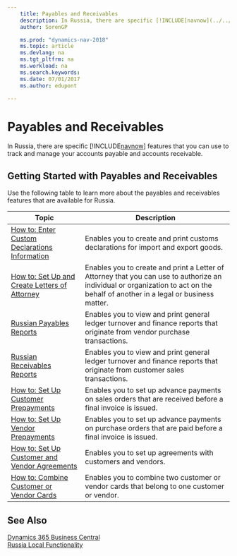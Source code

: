 ```yaml
---
    title: Payables and Receivables
    description: In Russia, there are specific [!INCLUDE[navnow](../../includes/navnow_md.md)] features that you can use to track and manage your accounts payable and accounts receivable.
    author: SorenGP

    ms.prod: "dynamics-nav-2018"
    ms.topic: article
    ms.devlang: na
    ms.tgt_pltfrm: na
    ms.workload: na
    ms.search.keywords:
    ms.date: 07/01/2017
    ms.author: edupont

---
```


# Payables and Receivables
In Russia, there are specific [!INCLUDE[navnow](../../includes/navnow_md.md)] features that you can use to track and manage your accounts payable and accounts receivable.  

## Getting Started with Payables and Receivables  
 Use the following table to learn more about the payables and receivables features that are available for Russia.  

|Topic|Description|  
|-----------|---------------------------------------|  
|[How to: Enter Custom Declarations Information](how-to-enter-custom-declarations-information.md)|Enables you to create and print customs declarations for import and export goods.|  
|[How to: Set Up and Create Letters of Attorney](how-to-set-up-and-create-letters-of-attorney.md)|Enables you to create and print a Letter of Attorney that you can use to authorize an individual or organization to act on the behalf of another in a legal or business matter.|  
|[Russian Payables Reports](russian-payables-reports.md)|Enables you to view and print general ledger turnover and finance reports that originate from vendor purchase transactions.|  
|[Russian Receivables Reports](russian-receivables-reports.md)|Enables you to view and print general ledger turnover and finance reports that originate from customer sales transactions.|  
|[How to: Set Up Customer Prepayments](how-to-set-up-customer-prepayments.md)|Enables you to set up advance payments on sales orders that are received before a final invoice is issued.|  
|[How to: Set Up Vendor Prepayments](how-to-set-up-vendor-prepayments.md)|Enables you to set up advance payments on purchase orders that are paid before a final invoice is issued.|  
|[How to: Set Up Customer and Vendor Agreements](how-to-set-up-customer-and-vendor-agreements.md)|Enables you to set up agreements with customers and vendors.|  
|[How to: Combine Customer or Vendor Cards](how-to-combine-customer-or-vendor-cards.md)|Enables you to combine two customer or vendor cards that belong to one customer or vendor.|  

## See Also
[Dynamics 365 Business Central](/dynamics365/business-central/)  
[Russia Local Functionality](russia-local-functionality.md)
